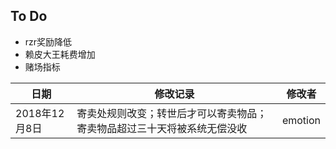 
## To Do
* rzr奖励降低
* 赖皮大王耗费增加
* 赌场指标

| 日期 | 修改记录 | 修改者 |
| --- | --- | --- |
| 2018年12月8日 | 寄卖处规则改变；转世后才可以寄卖物品；寄卖物品超过三十天将被系统无偿没收 | emotion |

